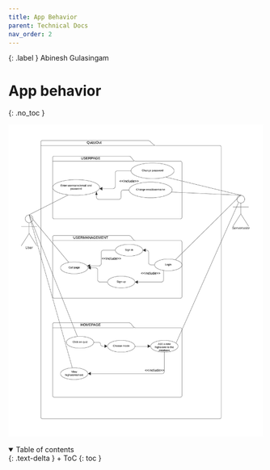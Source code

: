 ```yaml
---
title: App Behavior
parent: Technical Docs
nav_order: 2
---
```


{: .label }
Abinesh Gulasingam
# App behavior
{: .no_toc }

![Anwendungsfalldiagramm](https://github.com/Sebi2030/QuizzOut/blob/main/docs/assets/images/Anwendungsfalldiagramm%20(2).png)

<details open markdown="block">
{: .text-delta }
<summary>Table of contents</summary>
+ ToC
{: toc }
</details>
